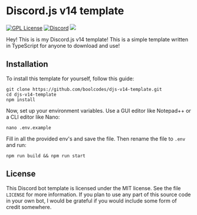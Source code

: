 # Discord.js v14 template

[![GPL License](https://img.shields.io/badge/License-MIT-green.svg)](https://choosealicense.com/licenses/mit)
[![Discord](https://img.shields.io/discord/1153758382767997069.svg?logo=discord&colorB=7289DA&label=Support%20Server)](https://bool.codes/discord)
[![](https://img.shields.io/badge/discord.js-v14.13.0-blue.svg?logo=npm)](https://github.com/discordjs)

Hey! This is is my Discord.js v14 template! This is a simple template written in TypeScript for anyone to download and use!

## Installation

To install this template for yourself, follow this guide:

```
git clone https://github.com/boolcodes/djs-v14-template.git
cd djs-v14-template
npm install
```

Now, set up your environment variables. Use a GUI editor like Notepad++ or a CLI editor like Nano:

```
nano .env.example
```

Fill in all the provided env's and save the file. Then rename the file to `.env` and run:

```
npm run build && npm run start
```

## License

This Discord bot template is licensed under the MIT license. See the file `LICENSE` for more information. If you plan to use any part of this source code in your own bot, I would be grateful if you would include some form of credit somewhere.

